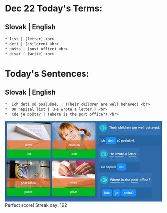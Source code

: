  # Dec 22 Today's Terms: <br>
  ## Slovak | English <br>
    * list | (letter) <br>
    * deti | (children) <br>
    * pošta | (post office) <br> 
    * písať | (write) <br>
    
# Today's Sentences:
  ## Slovak | English <br>
    *  Ich deti sú poslušné. | (Their children are well behaved) <br>
    *  On napísal list | (He wrote a letter.) <br> 
    *  Kde je pošta? | (Where is the post office?) <br>
    
![Slovak Lesson Today](https://github.com/EO4wellness/T-I-L/blob/main/polyglot/eslovaco/images/2020-12-22.jpg)
Perfect score!  Streak day: 162
